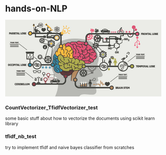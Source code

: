 # hands-on-NLP

![A shortcut to NLP](/images/shutterstock-brain-and-lobes.jpg "NLP")

### CountVectorizer_TfidfVectorizer_test
some basic stuff about how to vectorize the documents using scikit learn library

### tfidf_nb_test
try to implement tfidf and naive bayes classifier from scratches
